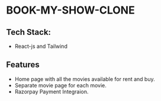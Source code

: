 # BOOK-MY-SHOW-CLONE
## Tech Stack:
 * React-js and Tailwind
 
 ## Features
 * Home page with all the movies available for rent and buy.
 * Separate movie page for each movie.
 * Razorpay Payment Integraion.

